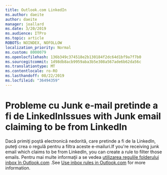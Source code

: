 ```yaml
---
title: Outlook.com LinkedIn
ms.author: daeite
author: daeite
manager: joallard
ms.date: 3/20/2019
ms.audience: ITPro
ms.topic: article
ROBOTS: NOINDEX, NOFOLLOW
localization_priority: Normal
ms.custom: 8000079
ms.openlocfilehash: 136b349c374518e2b130184f2dc64d1bf9a7f7b0
ms.sourcegitcommit: 1d98db8acb9959aba3b5e308a567ade6b62da56c
ms.translationtype: MT
ms.contentlocale: ro-RO
ms.lasthandoff: 08/22/2019
ms.locfileid: "36494359"
---
```

# <a name="issues-with-junk-email-claiming-to-be-from-linkedin"></a><span data-ttu-id="b8e5f-102">Probleme cu Junk e-mail pretinde a fi de LinkedIn</span><span class="sxs-lookup"><span data-stu-id="b8e5f-102">Issues with Junk email claiming to be from LinkedIn</span></span>

<span data-ttu-id="b8e5f-103">Dacă primiţi poştă electronică nedorită, care pretinde a fi de la LinkedIn, puteţi crea o regulă pentru a filtra aceste e-mailuri.</span><span class="sxs-lookup"><span data-stu-id="b8e5f-103">If you're receiving junk email which claims to be from LinkedIn, you can create a rule to filter those emails.</span></span>
<span data-ttu-id="b8e5f-104">Pentru mai multe informaţii a se vedea [utilizarea regulile folderului inbox în Outlook.com](https://aka.ms/OutlookComInboxRules) .</span><span class="sxs-lookup"><span data-stu-id="b8e5f-104">See [Use inbox rules in Outlook.com](https://aka.ms/OutlookComInboxRules) for more information.</span></span>


